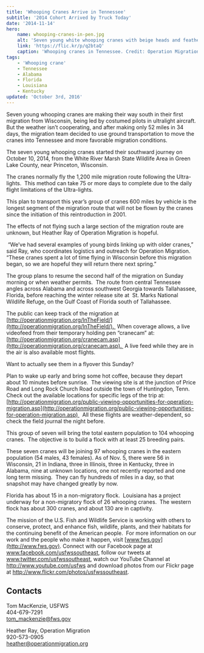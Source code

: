 ```yaml
---
title: 'Whooping Cranes Arrive in Tennessee'
subtitle: '2014 Cohort Arrived by Truck Today'
date: '2014-11-14'
hero:
    name: whooping-cranes-in-pen.jpg
    alt: 'Seven young white whooping cranes with beige heads and feathers rest in a protective net pen.'
    link: 'https://flic.kr/p/q2btaQ'
    caption: 'Whooping cranes in Tennessee. Credit: Operation Migration.'
tags:
    - 'Whooping crane'
    - Tennessee
    - Alabama
    - Florida
    - Louisiana
    - Kentucky
updated: 'October 3rd, 2016'
---
```


Seven young whooping cranes are making their way south in their first migration from Wisconsin, being led by costumed pilots in ultralight aircraft.  But the weather isn’t cooperating, and after making only 52 miles in 34 days, the migration team decided to use ground transportation to move the cranes into Tennessee and more favorable migration conditions.

The seven young whooping cranes started their southward journey on October 10, 2014, from the White River Marsh State Wildlife Area in Green Lake County, near Princeton, Wisconsin.

The cranes normally fly the 1,200 mile migration route following the Ultra-lights.  This method can take 75 or more days to complete due to the daily flight limitations of the Ultra-lights. 

This plan to transport this year’s group of cranes 600 miles by vehicle is the longest segment of the migration route that will not be flown by the cranes since the initiation of this reintroduction in 2001. 

The effects of not flying such a large section of the migration route are unknown, but Heather Ray of Operation Migration is hopeful.

 “We’ve had several examples of young birds linking up with older cranes,”  said Ray, who coordinates logistics and outreach for Operation Migration.  “These cranes spent a lot of time flying in Wisconsin before this migration began, so we are hopeful they will return there next spring.”

The group plans to resume the second half of the migration on Sunday morning or when weather permits.  The route from central Tennessee angles across Alabama and across southwest Georgia towards Tallahassee, Florida, before reaching the winter release site at  St. Marks National Wildlife Refuge, on the Gulf Coast of Florida south of Tallahassee. 

The public can keep track of the migration at [http://operationmigration.org/InTheField/](http://operationmigration.org/InTheField/).  When coverage allows, a live videofeed from their temporary holding pen “cranecam” at: [http://operationmigration.org/cranecam.asp](http://operationmigration.org/cranecam.asp).  A live feed while they are in the air is also available most flights.

Want to actually see them in a flyover this Sunday? 

Plan to wake up early and bring some hot coffee, because they depart about 10 minutes before sunrise.  The viewing site is at the junction of Price Road and Long Rock Church Road outside the town of Huntingdon, Tenn.  Check out the available locations for specific legs of the trip at: [http://operationmigration.org/public-viewing-opportunities-for-operation-migration.asp](http://operationmigration.org/public-viewing-opportunities-for-operation-migration.asp)   All these flights are weather-dependent, so check the field journal the night before.

This group of seven will bring the total eastern population to 104 whooping cranes.  The objective is to build a flock with at least 25 breeding pairs.

These seven cranes will be joining 97 whooping cranes in the eastern population (54 males, 43 females). As of Nov. 5, there were 56 in Wisconsin, 21 in Indiana, three in Illinois, three in Kentucky, three in Alabama, nine at unknown locations, one not recently reported and one long term missing.  They can fly hundreds of miles in a day, so that snapshot may have changed greatly by now.

Florida has about 15 in a non-migratory flock.  Louisiana has a project underway for a non-migratory flock of 26 whooping cranes.  The western flock has about 300 cranes, and about 130 are in captivity.

The mission of the U.S. Fish and Wildlife Service is working with others to conserve, protect, and enhance fish, wildlife, plants, and their habitats for the continuing benefit of the American people.  For more information on our work and the people who make it happen, visit [www.fws.gov](http://www.fws.gov). Connect with our Facebook page at www.facebook.com/usfwssoutheast, follow our tweets at www.twitter.com/usfwssoutheast, watch our YouTube Channel at http://www.youtube.com/usfws and download photos from our Flickr page at http://www.flickr.com/photos/usfwssoutheast.

## Contacts

Tom MacKenzie, USFWS   
404-679-7291   
[tom_mackenzie@fws.gov](mailto:tom_mackenzie@fws.gov)

Heather Ray, Operation Migration  
920-573-0905   
[heather@operationmigration.org](mailto:heather@operationmigration.org)
